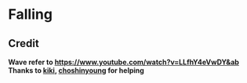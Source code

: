 # Falling

## Credit
**Wave refer to https://www.youtube.com/watch?v=LLfhY4eVwDY&ab**
<br>
**Thanks to [kiki](https://github.com/kikikekekuk), [choshinyoung](https://github.com/choshinyoung) for helping**

